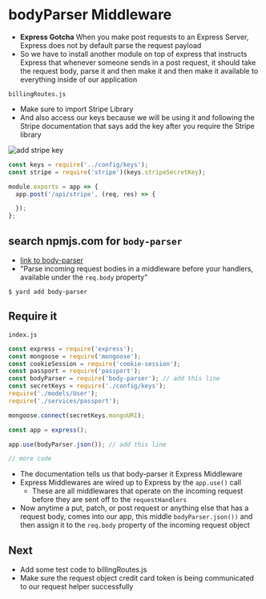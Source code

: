 # bodyParser Middleware
* **Express Gotcha** When you make post requests to an Express Server, Express does not by default parse the request payload
* So we have to install another module on top of express that instructs Express that whenever someone sends in a post request, it should take the request body, parse it and then make it and then make it available to everything inside of our application

`billingRoutes.js`

* Make sure to import Stripe Library
* And also access our keys because we will be using it and following the Stripe documentation that says add the key after you require the Stripe library

![add stripe key](https://i.imgur.com/GYbFOHw.png)

```js
const keys = require('../config/keys');
const stripe = require('stripe')(keys.stripeSecretKey);

module.exports = app => {
  app.post('/api/stripe', (req, res) => {

  });
};
```

## search npmjs.com for `body-parser`
* [link to body-parser](https://www.npmjs.com/package/body-parser)
* "Parse incoming request bodies in a middleware before your handlers, available under the `req.body` property"

`$ yard add body-parser`

## Require it
`index.js`

```js
const express = require('express');
const mongoose = require('mongoose');
const cookieSession = require('cookie-session');
const passport = require('passport');
const bodyParser = require('body-parser'); // add this line
const secretKeys = require('./config/keys');
require('./models/User');
require('./services/passport');

mongoose.connect(secretKeys.mongoURI);

const app = express();

app.use(bodyParser.json()); // add this line

// more code
```

* The documentation tells us that body-parser it Express Middleware
* Express Middlewares are wired up to Express by the `app.use()` call
    - These are all middlewares that operate on the incoming request before they are sent off to the `requestHandlers`
* Now anytime a put, patch, or post request or anything else that has a request body, comes into our app, this middle `bodyParser.json())` and then assign it to the `req.body` property of the incoming request object

## Next
* Add some test code to billingRoutes.js
* Make sure the request object credit card token is being communicated to our request helper successfully
